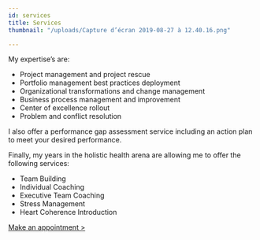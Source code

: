 ```yaml
---
id: services
title: Services
thumbnail: "/uploads/Capture d’écran 2019-08-27 à 12.40.16.png"

---
```

My expertise’s are:

* Project management and project rescue
* Portfolio management best practices deployment
* Organizational transformations and change management
* Business process management and improvement
* Center of excellence rollout
* Problem and conflict resolution

I also offer a performance gap assessment service including an action plan to meet your desired performance.

Finally, my years in the holistic health arena are allowing me to offer the following services:

* Team Building
* Individual Coaching
* Executive Team Coaching
* Stress Management
* Heart Coherence Introduction

[Make an appointment >](https://www.gorendezvous.com/homepage/111690)